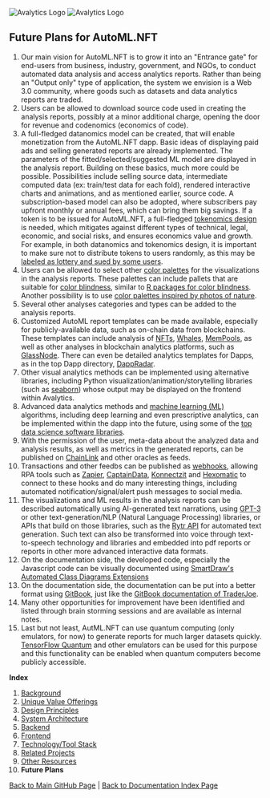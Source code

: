 ![Avalytics Logo](./img/AvalyticsLogoMini.png) ![Avalytics Logo](./img/AvalyticsLogo1Mini.png)

## Future Plans for AutoML.NFT

1. Our main vision for AutoML.NFT is to grow it into an "Entrance gate" for end-users from business, industry, government, and NGOs, to conduct automated data analysis and access analytics reports. Rather than being an "Output only" type of application, the system we envision is a Web 3.0 community, where goods such as datasets and data analytics reports are traded. 
2. Users can be allowed to download source code used in creating the analysis reports, possibly at a minor additional charge, opening the door for revenue and codenomics (economics of code).
3. A full-fledged datanomics model can be created, that will enable monetization from the AutoML.NFT dapp. Basic ideas of displaying paid ads and selling generated reports are already implemented. The parameters of the fitted/selected/suggested ML model are displayed in the analysis report. Building on these basics, much more could be possible. Possibilities include selling source data, intermediate computed data (ex: train/test data for each fold), rendered interactive charts and animations, and as mentioned earlier, source code. A subscription-based model can also be adopted, where subscribers pay upfront monthly or annual fees, which can bring them big savings. If a token is to be issued for AutoML.NFT, a full-fledged [tokenomics design](https://maxyampolsky.medium.com/how-to-design-tokenomics-for-your-cryptocurrency-the-basics-of-creating-your-token-9a0375cb9479) is needed, which mitigates against different types of technical, legal, economic, and social risks, and ensures economics value and growth. For example, in both datanomics and tokenomics design, it is important to make sure not to distribute tokens to users randomly, as this may be [labeled as lottery and sued by some users](https://cryptobriefing.com/a-guy-put-10-ethereum-defi-app/).
4. Users can be allowed to select other [color palettes](https://www.crazyegg.com/blog/website-color-palettes/) for the visualizations in the analysis reports. These palettes can include pallets that are suitable for [color blindness](https://www.color-blindness.com/), similar to [R packages for color blindness](https://www.datanovia.com/en/blog/top-r-color-palettes-to-know-for-great-data-visualization/). Another possibility is to use [color palettes inspired by photos of nature](https://sarahrenaeclark.com/color-palettes/).
5. Several other analyses categories and types can be added to the analysis reports. 
6. Customized AutoML report templates can be made available, especially for publicly-available data, such as on-chain data from blockchains. These templates can include analysis of [NFTs](https://dune.xyz/panta_rhei/NFt), [Whales](https://www.whalestats.com/analysis-of-the-top-1000-avalanche-wallets), [MemPools](https://www.youtube.com/watch?v=NhAelJJtr4k), as well as other analyses in blockchain analytics platforms, such as [GlassNode](https://glassnode.com). There can even be detailed analytics templates for Dapps, as in the top Dapp directory, [DappRadar](https://dappradar.com/).
7. Other visual analytics methods can be implemented using alternative libraries, including Python visualization/animation/storytelling libraries (such as [seaborn](https://seaborn.pydata.org/examples/index.html)) whose output may be displayed on the frontend within Avalytics.
8. Advanced data analytics methods and [machine learning (ML)](https://www.coursera.org/collections/machine-learning) algorithms, including deep learning and even prescriptive analytics, can be implemented within the dapp into the future, using some of the [top data science software libraries](https://towardsdatascience.com/8-booming-data-science-libraries-you-must-watch-out-in-2022-cec2dbb42437).
9. With the permission of the user, meta-data about the analyzed data and analysis results, as well as metrics in the generated reports, can be published on [ChainLink](https://chain.link) and other oracles as feeds.  
10. Transactions and other feedbs can be published as [webhooks](https://www.youtube.com/watch?v=41NOoEz3Tzc), allowing RPA tools such as [Zapier](https://zapier.com/), [CaptainData](https://app.captaindata.co), [Konnectzit](https://app.konnectzit.com) and [Hexomatic](https://hexomatic.com) to connect to these hooks and do many interesting things, including automated notification/signal/alert push messages to social media.
11. The visualizations and ML results in the analysis reports can be described automatically using AI-generated text narrations, using [GPT-3](https://openai.com/blog/openai-api/) or other text-generation/NLP (Natural Language Processing) libraries, or APIs that build on those libraries, such as the [Rytr API](https://rytr.me/developers/api#register) for automated text generation. Such text can also be transformed into voice through text-to-speech technology and libraries and embedded into pdf reports or reports in other more advanced interactive data formats.
12. On the documentation side, the developed code, especially the Javascript code can be visually documented using [SmartDraw's Automated Class Diagrams Extensions](htpps://www.smartdraw.com/developers/extensions/class-diagram.htm)
13. On the documentation side, the documentation can be put into a better format using [GitBook](https://gitbook.com), just like the [GitBook documentation of TraderJoe](https://docs.traderjoexyz.com/main/welcome/master).
14. Many other opportunities for improvement have been identified and listed through brain storming sessions and are available as internal notes.
15. Last but not least, AutML.NFT can use quantum computing (only emulators, for now) to generate reports for much larger datasets quickly. [TensorFlow Quantum](https://www.tensorflow.org/quantum) and other emulators can be used for this purpose and this functionality can be enabled when quantum computers become publicly accessible.

**Index**

1. [Background](Background.md)
2. [Unique Value Offerings](UniqueValueOfferings.md)
3. [Design Principles](DesignPrinciples.md)
4. [System Architecture](SystemArchitecture.md)
5. [Backend](Backend.md)
6. [Frontend](Frontend.md)
7. [Technology/Tool Stack](TechnologyStack.md)
8. [Related Projects](RelatedProjects.md)
9. [Other Resources](OtherResources.md)
10. **Future Plans**

<hline></hline>

[Back to Main GitHub Page](../README.md) | [Back to Documentation Index Page](Documentation.md)

